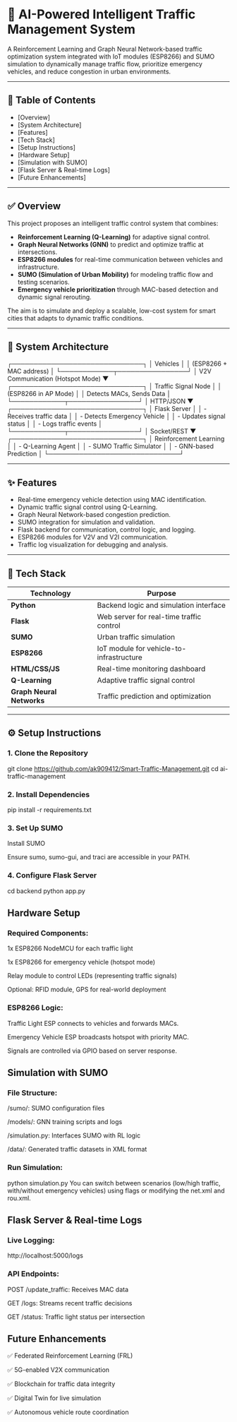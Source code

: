 # 🚦 AI-Powered Intelligent Traffic Management System

A Reinforcement Learning and Graph Neural Network-based traffic optimization system integrated with IoT modules (ESP8266) and SUMO simulation to dynamically manage traffic flow, prioritize emergency vehicles, and reduce congestion in urban environments.

---

## 📌 Table of Contents

- [Overview]
- [System Architecture]
- [Features]
- [Tech Stack]
- [Setup Instructions]
- [Hardware Setup]
- [Simulation with SUMO]
- [Flask Server & Real-time Logs]
- [Future Enhancements]


---

## ✅ Overview

This project proposes an intelligent traffic control system that combines:

- **Reinforcement Learning (Q-Learning)** for adaptive signal control.  
- **Graph Neural Networks (GNN)** to predict and optimize traffic at intersections.  
- **ESP8266 modules** for real-time communication between vehicles and infrastructure.  
- **SUMO (Simulation of Urban Mobility)** for modeling traffic flow and testing scenarios.  
- **Emergency vehicle prioritization** through MAC-based detection and dynamic signal rerouting.

The aim is to simulate and deploy a scalable, low-cost system for smart cities that adapts to dynamic traffic conditions.

---

## 🧠 System Architecture

┌──────────────────────────────┐
│ Vehicles │
│ (ESP8266 + MAC address) │
└────────────┬────────────────┘
│ V2V Communication (Hotspot Mode)
▼
┌──────────────────────────────┐
│ Traffic Signal Node │
│ (ESP8266 in AP Mode) │
│ Detects MACs, Sends Data │
└────────────┬────────────────┘
│ HTTP/JSON
▼
┌──────────────────────────────┐
│ Flask Server │
│ - Receives traffic data │
│ - Detects Emergency Vehicle │
│ - Updates signal status │
│ - Logs traffic events │
└────────────┬────────────────┘
│ Socket/REST
▼
┌──────────────────────────────┐
│ Reinforcement Learning │
│ - Q-Learning Agent │
│ - SUMO Traffic Simulator │
│ - GNN-based Prediction │
└──────────────────────────────┘


---

## ✨ Features

- Real-time emergency vehicle detection using MAC identification.
- Dynamic traffic signal control using Q-Learning.
- Graph Neural Network-based congestion prediction.
- SUMO integration for simulation and validation.
- Flask backend for communication, control logic, and logging.
- ESP8266 modules for V2V and V2I communication.
- Traffic log visualization for debugging and analysis.

---

## 🧰 Tech Stack

| Technology              | Purpose                                 |
|------------------------|-----------------------------------------|
| **Python**             | Backend logic and simulation interface  |
| **Flask**              | Web server for real-time traffic control |
| **SUMO**               | Urban traffic simulation                 |
| **ESP8266**            | IoT module for vehicle-to-infrastructure |
| **HTML/CSS/JS**        | Real-time monitoring dashboard           |
| **Q-Learning**         | Adaptive traffic signal control          |
| **Graph Neural Networks** | Traffic prediction and optimization  |

---

## ⚙️ Setup Instructions

### 1. Clone the Repository

git clone https://github.com/ak909412/Smart-Traffic-Management.git
cd ai-traffic-management

### 2. Install Dependencies
pip install -r requirements.txt

### 3. Set Up SUMO
Install SUMO

Ensure sumo, sumo-gui, and traci are accessible in your PATH.

### 4. Configure Flask Server

cd backend
python app.py

## Hardware Setup
### Required Components:
1x ESP8266 NodeMCU for each traffic light

1x ESP8266 for emergency vehicle (hotspot mode)

Relay module to control LEDs (representing traffic signals)

Optional: RFID module, GPS for real-world deployment

### ESP8266 Logic:
Traffic Light ESP connects to vehicles and forwards MACs.

Emergency Vehicle ESP broadcasts hotspot with priority MAC.

Signals are controlled via GPIO based on server response.

## Simulation with SUMO
### File Structure:
/sumo/: SUMO configuration files

/models/: GNN training scripts and logs

/simulation.py: Interfaces SUMO with RL logic

/data/: Generated traffic datasets in XML format

### Run Simulation:

python simulation.py
You can switch between scenarios (low/high traffic, with/without emergency vehicles) using flags or modifying the net.xml and rou.xml.

## Flask Server & Real-time Logs
### Live Logging:

http://localhost:5000/logs

### API Endpoints:
POST /update_traffic: Receives MAC data

GET /logs: Streams recent traffic decisions

GET /status: Traffic light status per intersection

## Future Enhancements
✅ Federated Reinforcement Learning (FRL)

✅ 5G-enabled V2X communication

✅ Blockchain for traffic data integrity

✅ Digital Twin for live simulation

✅ Autonomous vehicle route coordination
